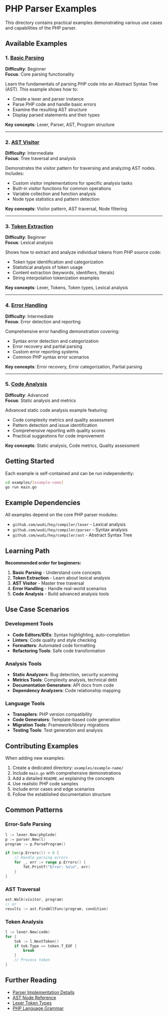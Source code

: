 # PHP Parser Examples

This directory contains practical examples demonstrating various use cases and capabilities of the PHP parser.

## Available Examples

### 1. [Basic Parsing](./basic-parsing/)
**Difficulty**: Beginner  
**Focus**: Core parsing functionality

Learn the fundamentals of parsing PHP code into an Abstract Syntax Tree (AST). This example shows how to:
- Create a lexer and parser instance
- Parse PHP code and handle basic errors
- Examine the resulting AST structure
- Display parsed statements and their types

**Key concepts**: Lexer, Parser, AST, Program structure

---

### 2. [AST Visitor](./ast-visitor/)  
**Difficulty**: Intermediate  
**Focus**: Tree traversal and analysis

Demonstrates the visitor pattern for traversing and analyzing AST nodes. Includes:
- Custom visitor implementations for specific analysis tasks
- Built-in visitor functions for common operations
- Variable collection and function analysis
- Node type statistics and pattern detection

**Key concepts**: Visitor pattern, AST traversal, Node filtering

---

### 3. [Token Extraction](./token-extraction/)
**Difficulty**: Beginner  
**Focus**: Lexical analysis

Shows how to extract and analyze individual tokens from PHP source code:
- Token type identification and categorization
- Statistical analysis of token usage
- Content extraction (keywords, identifiers, literals)
- String interpolation tokenization examples

**Key concepts**: Lexer, Tokens, Token types, Lexical analysis

---

### 4. [Error Handling](./error-handling/)
**Difficulty**: Intermediate  
**Focus**: Error detection and reporting

Comprehensive error handling demonstration covering:
- Syntax error detection and categorization
- Error recovery and partial parsing
- Custom error reporting systems
- Common PHP syntax error scenarios

**Key concepts**: Error recovery, Error categorization, Partial parsing

---

### 5. [Code Analysis](./code-analysis/)
**Difficulty**: Advanced  
**Focus**: Static analysis and metrics

Advanced static code analysis example featuring:
- Code complexity metrics and quality assessment
- Pattern detection and issue identification  
- Comprehensive reporting with quality scores
- Practical suggestions for code improvement

**Key concepts**: Static analysis, Code metrics, Quality assessment

## Getting Started

Each example is self-contained and can be run independently:

```bash
cd examples/[example-name]
go run main.go
```

## Example Dependencies

All examples depend on the core PHP parser modules:
- `github.com/wudi/hey/compiler/lexer` - Lexical analysis
- `github.com/wudi/hey/compiler/parser` - Syntax analysis  
- `github.com/wudi/hey/compiler/ast` - Abstract Syntax Tree

## Learning Path

**Recommended order for beginners:**
1. **Basic Parsing** - Understand core concepts
2. **Token Extraction** - Learn about lexical analysis
3. **AST Visitor** - Master tree traversal
4. **Error Handling** - Handle real-world scenarios
5. **Code Analysis** - Build advanced analysis tools

## Use Case Scenarios

### Development Tools
- **Code Editors/IDEs**: Syntax highlighting, auto-completion
- **Linters**: Code quality and style checking
- **Formatters**: Automated code formatting
- **Refactoring Tools**: Safe code transformation

### Analysis Tools  
- **Static Analyzers**: Bug detection, security scanning
- **Metrics Tools**: Complexity analysis, technical debt
- **Documentation Generators**: API docs from code
- **Dependency Analyzers**: Code relationship mapping

### Language Tools
- **Transpilers**: PHP version compatibility
- **Code Generators**: Template-based code generation  
- **Migration Tools**: Framework/library migrations
- **Testing Tools**: Test generation and analysis

## Contributing Examples

When adding new examples:
1. Create a dedicated directory: `examples/example-name/`
2. Include `main.go` with comprehensive demonstrations
3. Add a detailed `README.md` explaining the concepts
4. Use realistic PHP code samples
5. Include error cases and edge scenarios
6. Follow the established documentation structure

## Common Patterns

### Error-Safe Parsing
```go
l := lexer.New(phpCode)
p := parser.New(l)
program := p.ParseProgram()

if len(p.Errors()) > 0 {
    // Handle parsing errors
    for _, err := range p.Errors() {
        fmt.Printf("Error: %s\n", err)
    }
}
```

### AST Traversal
```go
ast.Walk(visitor, program)
// or
results := ast.FindAllFunc(program, condition)
```

### Token Analysis
```go
l := lexer.New(code)
for {
    tok := l.NextToken()
    if tok.Type == token.T_EOF {
        break
    }
    // Process token
}
```

## Further Reading

- [Parser Implementation Details](../compiler/parser/)
- [AST Node Reference](../compiler/ast/)
- [Lexer Token Types](../compiler/lexer/)
- [PHP Language Grammar](https://github.com/php/php-src)